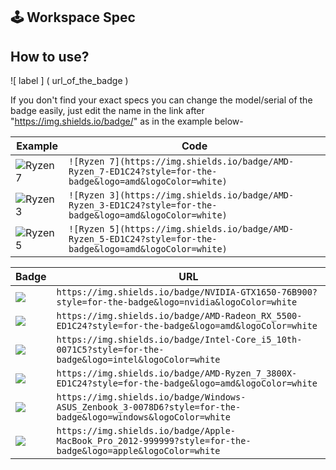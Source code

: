 ## 🕹 Workspace Spec

## How to use?
![ label ] ( url_of_the_badge )

If you don't find your exact specs you can change the model/serial of the badge easily, just edit the name in the link after "https://img.shields.io/badge/" as in the example below- 

Example | Code 
------------ | -------------
![Ryzen 7](https://img.shields.io/badge/AMD-Ryzen_7-ED1C24?style=for-the-badge&logo=amd&logoColor=white) | `![Ryzen 7](https://img.shields.io/badge/AMD-Ryzen_7-ED1C24?style=for-the-badge&logo=amd&logoColor=white)`
![Ryzen 3](https://img.shields.io/badge/AMD-Ryzen_3-ED1C24?style=for-the-badge&logo=amd&logoColor=white) | `![Ryzen 3](https://img.shields.io/badge/AMD-Ryzen_3-ED1C24?style=for-the-badge&logo=amd&logoColor=white)`
![Ryzen 5](https://img.shields.io/badge/AMD-Ryzen_5-ED1C24?style=for-the-badge&logo=amd&logoColor=white) | `![Ryzen 5](https://img.shields.io/badge/AMD-Ryzen_5-ED1C24?style=for-the-badge&logo=amd&logoColor=white)`


Badge | URL
------------ | -------------
<img src="https://img.shields.io/badge/NVIDIA-GTX1650-76B900?style=for-the-badge&logo=nvidia&logoColor=white" /> | `https://img.shields.io/badge/NVIDIA-GTX1650-76B900?style=for-the-badge&logo=nvidia&logoColor=white`
<img src="https://img.shields.io/badge/AMD-Radeon_RX_5500-ED1C24?style=for-the-badge&logo=amd&logoColor=white" /> | `https://img.shields.io/badge/AMD-Radeon_RX_5500-ED1C24?style=for-the-badge&logo=amd&logoColor=white`
<img src="https://img.shields.io/badge/Intel-Core_i5--10th-0071C5?style=for-the-badge&logo=intel&logoColor=white" /> | `https://img.shields.io/badge/Intel-Core_i5_10th-0071C5?style=for-the-badge&logo=intel&logoColor=white`
<img src="https://img.shields.io/badge/AMD-Ryzen_7_3800X-ED1C24?style=for-the-badge&logo=amd&logoColor=white" /> | `https://img.shields.io/badge/AMD-Ryzen_7_3800X-ED1C24?style=for-the-badge&logo=amd&logoColor=white`
<img src="https://img.shields.io/badge/Windows-ASUS_Zenbook_3-0078D6?style=for-the-badge&logo=windows&logoColor=white" /> | `https://img.shields.io/badge/Windows-ASUS_Zenbook_3-0078D6?style=for-the-badge&logo=windows&logoColor=white`
<img src="https://img.shields.io/badge/Apple-MacBook_Pro_2012-999999?style=for-the-badge&logo=apple&logoColor=white" /> | `https://img.shields.io/badge/Apple-MacBook_Pro_2012-999999?style=for-the-badge&logo=apple&logoColor=white`
